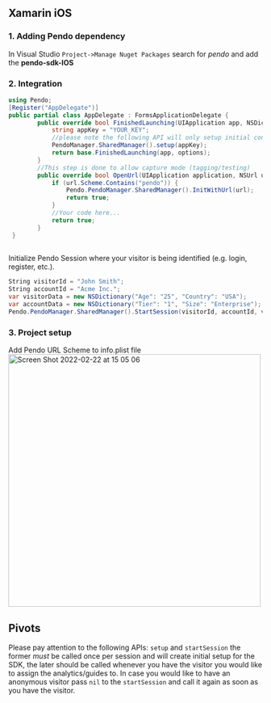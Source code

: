 ## Xamarin iOS

### 1. Adding Pendo dependency 
In Visual Studio `Project->Manage Nuget Packages` search for _pendo_ and add the **pendo-sdk-IOS**

### 2. Integration
```csharp
using Pendo;
[Register("AppDelegate")]
public partial class AppDelegate : FormsApplicationDelegate {
        public override bool FinishedLaunching(UIApplication app, NSDictionary options) {
            string appKey = "YOUR_KEY";
            //please note the following API will only setup initial configuration, to start collect analytics use start session
            PendoManager.SharedManager().setup(appKey);
            return base.FinishedLaunching(app, options);
        }
        //This step is done to allow capture mode (tagging/testing)
        public override bool OpenUrl(UIApplication application, NSUrl url, string sourceApplication, NSObject annotation) {
            if (url.Scheme.Contains("pendo")) {
                Pendo.PendoManager.SharedManager().InitWithUrl(url);
                return true;
            }
            //Your code here...
            return true;
        }
 }
 
```
Initialize Pendo Session where your visitor is being identified (e.g. login, register, etc.).
```csharp
String visitorId = "John Smith";
String accountId = "Acme Inc.";
var visitorData = new NSDictionary("Age": "25", "Country": "USA");
var accountData = new NSDictionary("Tier": "1", "Size": "Enterprise");
Pendo.PendoManager.SharedManager().StartSession(visitorId, accountId, visitorData, accountData);
```
### 3. Project setup
Add Pendo URL Scheme to info.plist file
<img width="500" width="300" alt="Screen Shot 2022-02-22 at 15 05 06" src="https://user-images.githubusercontent.com/56674958/155138840-4f85333b-a5ac-48cb-9014-3b1d312a233a.png">


## Pivots
Please pay attention to the following APIs: ``` setup ``` and ```startSession``` the former *must* be called once per session and will create initial setup for the SDK, the later should be called whenever you have the visitor you would like to assign the analytics/guides to. In case you would like to have an anonymous visitor pass ```nil``` to the ```startSession``` and call it again as soon as you have the visitor. 

